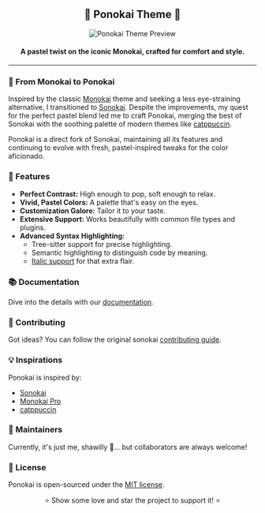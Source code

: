 <h2 align="center">
  🌈 Ponokai Theme 🌈
</h2>

<p align="center">
  <img src="https://github.com/shawilly/ponokai/assets/89072538/311e3738-2a5b-4b24-8ac6-bcca5ceae25b" alt="Ponokai Theme Preview">
</p>

<h4 align="center">A pastel twist on the iconic Monokai, crafted for comfort and style.</h4>

---

### 🎨 From Monokai to Ponokai
Inspired by the classic [Monokai](https://monokai.pro/vscode) theme and seeking a less eye-straining alternative, I transitioned to [Sonokai](https://github.com/sainnhe/sonokai). Despite the improvements, my quest for the perfect pastel blend led me to craft Ponokai, merging the best of Sonokai with the soothing palette of modern themes like [catppuccin](https://github.com/catppuccin/nvim).

Ponokai is a direct fork of Sonokai, maintaining all its features and continuing to evolve with fresh, pastel-inspired tweaks for the color aficionado.

### 🌟 Features
- **Perfect Contrast:** High enough to pop, soft enough to relax.
- **Vivid, Pastel Colors:** A palette that's easy on the eyes.
- **Customization Galore:** Tailor it to your taste.
- **Extensive Support:** Works beautifully with common file types and plugins.
- **Advanced Syntax Highlighting:**
  - Tree-sitter support for precise highlighting.
  - Semantic highlighting to distinguish code by meaning.
  - [Italic support](https://aka.sainnhe.dev/fonts) for that extra flair.

### 📚 Documentation
Dive into the details with our [documentation](https://github.com/shawilly/ponokai/blob/master/doc/ponokai.txt).

### 🤝 Contributing
Got ideas? You can follow the original sonokai [contributing guide](https://www.sainnhe.dev/post/contributing-guide/).

### 💡 Inspirations
Ponokai is inspired by:
- [Sonokai](https://github.com/sainnhe/sonokai)
- [Monokai Pro](https://monokai.pro/vscode)
- [catppuccin](https://github.com/catppuccin/nvim)

### 👤 Maintainers
Currently, it's just me, shawilly 🥇... but collaborators are always welcome!

### 📄 License
Ponokai is open-sourced under the [MIT license](./LICENSE).

<p align="center">⭐️ Show some love and star the project to support it! ⭐️</p>

